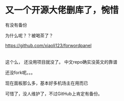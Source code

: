 # 又一个开源大佬删库了，惋惜


有没有备份

为什么呢？？被喝茶了？

https://github.com/xiaoli123/forwordpanel<br />
<br />
<br />
这个么， 还没用项目就没了。 中文repo确实没英文的靠谱

还没fork呢。。。

现在面板那么多，基本好多机场主在用而已<br />


可惜了，没人维护了，不过GitHub上肯定有备份。
